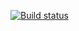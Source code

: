 [![Build status](https://ci.appveyor.com/api/projects/status/up83wfq7jccguc8j?svg=true)](https://ci.appveyor.com/project/nikola4468/aqa-homeworks-1-2-2)
